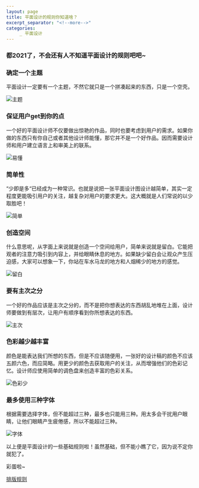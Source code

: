 ```yaml
---
layout: page
title: 平面设计的规则你知道啥？
excerpt_separator: "<!--more-->"
categories:
     _ 平面设计
--- 
```


### 都2021了，不会还有人不知道平面设计的规则吧吧~
<!--more-->

### 确定一个主题
平面设计一定要有一个主题，不然它就只是一个拼凑起来的东西，只是一个空壳。

![主题](/pengdanmin/assets/images/pingmian/zhuti.jpg)

### 保证用户get到你的点
一个好的平面设计师不仅要做出惊艳的作品，同时也要考虑到用户的需求。如果你做的东西只有你自己或者其他设计师能懂，那它并不是一个好作品。因而需要设计师和用户建立语言上和审美上的联系。

![易懂](/pengdanmin/assets/images/pingmian/yidong.jpg)

### 简单性
“少即是多“已经成为一种常识。也就是说把一张平面设计图设计越简单，其实一定程度更能吸引用户的关注，越复杂对用户的要求更大。这大概就是人们常说的以少取胜吧！

![简单](/pengdanmin/assets/images/pingmian/jiandan.jpg)

### 创造空间
什么意思呢，从字面上来说就是创造一个空间给用户，简单来说就是留白。它能把观者的注意力吸引到内容上，并给眼睛休息的地方。如果缺少留白会让观众产生压迫感，大家可以想象一下，你站在车水马龙的地方和人烟稀少的地方的感觉。

![留白](/pengdanmin/assets/images/pingmian/liubai.jpg)

### 要有主次之分
一个好的作品应该是主次之分的，而不是把你想表达的东西胡乱地堆在上面，设计师要做到有层次，让用户有顺序看到你所想表达的东西。

![主次](/pengdanmin/assets/images/pingmian/zhuci.jpg)

### 色彩越少越丰富
颜色是能表达我们所想的东西，但是不应该随便用，一张好的设计稿的颜色不应该五颜六色，而应简略。用更少的颜色去获取用户的关注，从而增强他们的色彩记忆。设计师应使用简单的调色盘来创造丰富的色彩关系。

![色彩少](/pengdanmin/assets/images/pingmian/secaishao.jpg)

### 最多使用三种字体
根据需要选择字体，但不能超过三种，最多也只能用三种。用太多会干扰用户眼睛，让他们眼睛产生疲倦感，所以不能超过三种。

![字体](/pengdanmin/assets/images/pingmian/ziti.jpg)

以上便是平面设计的一些基础规则啦！虽然基础，但不能小瞧了它，因为说不定你就犯了。


彩蛋啦~

[排版规则](https://www.bilibili.com/video/BV1CJ411R7ov?from=search&seid=11768599843386645505)
